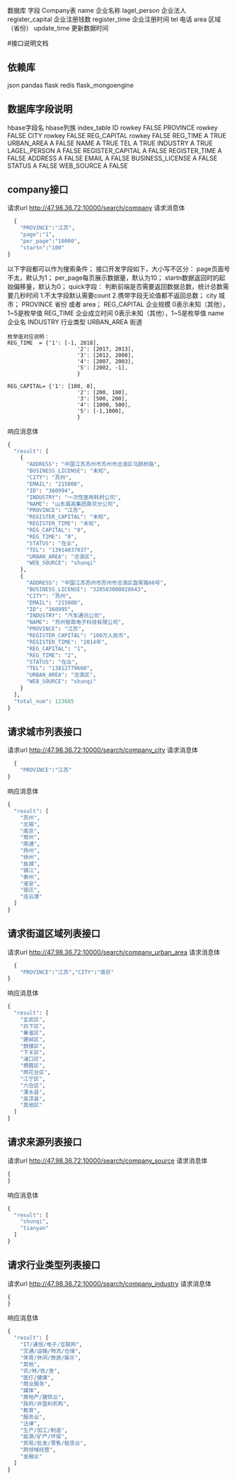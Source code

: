 数据库 字段 Company表
name  企业名称
lagel_person 企业法人
register_capital 企业注册钱数
register_time 企业注册时间
tel 电话
area 区域（省份）
update_time 更新数据时间

#接口说明文档
## 依赖库
json
pandas
flask
redis
flask_mongoengine

## 数据库字段说明
hbase字段名	hbase列族	index_table
ID    rowkey    FALSE
PROVINCE	rowkey	FALSE
CITY	rowkey	FALSE
REG_CAPITAL	rowkey	FALSE
REG_TIME	A	TRUE
URBAN_AREA	A	FALSE
NAME	A	TRUE
TEL	A	TRUE
INDUSTRY	A	TRUE
LAGEL_PERSON	A	FALSE
REGISTER_CAPITAL	A	FALSE
REGISTER_TIME	A	FALSE
ADDRESS	A	FALSE
EMAIL	A	FALSE
BUSINESS_LICENSE	A	FALSE
STATUS	A	FALSE
WEB_SOURCE  A FALSE

## company接口
请求url   http://47.98.36.72:10000/search/company
请求消息体
```python
  {
    "PROVINCE":"江苏",
    "page":"1",
    "per_page":"10000",
    "startn":"100"
}
```
以下字段都可以作为搜索条件；
接口开发字段如下，大小写不区分：
    page页面号不太，默认为1；
    per_page每页展示数据量，默认为10；
    startn数据返回时的起始偏移量，默认为0；
    quick字段： 判断前端是否需要返回数据总数，统计总数需要几秒时间
        1.不太字段默认需要count
        2.携带字段无论值都不返回总数；
    city 城市；
    PROVINCE 省份 或者 area；
    REG_CAPITAL 企业规模 0表示未知（其他），1~5是枚举值
    REG_TIME  企业成立时间  0表示未知（其他），1~5是枚举值
    name  企业名
    INDUSTRY 行业类型
    URBAN_AREA 街道

    枚举值对应说明：
    REG_TIME  = {'1': [-1, 2018],
                          '2': [2017, 2013],
                          '3': [2012, 2008],
                          '4': [2007, 2003],
                          '5': [2002, -1],
                          }

    REG_CAPITAL= {'1': [100, 0],
                          '2': [200, 100],
                          '3': [500, 200],
                          '4': [1000, 500],
                          '5': [-1,1000],
                          }

响应消息体
```python
{
  "result": [
    {
      "ADDRESS": "中国江苏苏州市苏州市沧浪区乌鹊桥路",
      "BUSINESS_LICENSE": "未知",
      "CITY": "苏州",
      "EMAIL": "215000",
      "ID": "360994",
      "INDUSTRY": "一次性医用耗材公司",
      "NAME": "山东威高集团南京分公司",
      "PROVINCE": "江苏",
      "REGISTER_CAPITAL": "未知",
      "REGISTER_TIME": "未知",
      "REG_CAPITAL": "0",
      "REG_TIME": "0",
      "STATUS": "在业",
      "TEL": "13914037037",
      "URBAN_AREA": "沧浪区",
      "WEB_SOURCE": "shunqi"
    },
    {
      "ADDRESS": "中国江苏苏州市苏州市沧浪区盘胥路68号",
      "BUSINESS_LICENSE": "320503000028643",
      "CITY": "苏州",
      "EMAIL": "215000",
      "ID": "360995",
      "INDUSTRY": "汽车通讯公司",
      "NAME": "苏州智鼎电子科技有限公司",
      "PROVINCE": "江苏",
      "REGISTER_CAPITAL": "100万人民币",
      "REGISTER_TIME": "2014年",
      "REG_CAPITAL": "1",
      "REG_TIME": "2",
      "STATUS": "在业",
      "TEL": "13812779660",
      "URBAN_AREA": "沧浪区",
      "WEB_SOURCE": "shunqi"
    }
  ],
  "total_num": 123685
}
```

## 请求城市列表接口
请求url  http://47.98.36.72:10000/search/company_city
请求消息体
```python
  {
    "PROVINCE":"江苏"
}
```
响应消息体
```python
{
  "result": [
    "苏州",
    "无锡",
    "南京",
    "常州",
    "南通",
    "扬州",
    "徐州",
    "盐城",
    "镇江",
    "泰州",
    "淮安",
    "宿迁",
    "连云港"
  ]
}
```

## 请求街道区域列表接口
请求url  http://47.98.36.72:10000/search/company_urban_area
请求消息体
```python
  {
    "PROVINCE":"江苏","CITY":"南京"
}
```
响应消息体
```python
{
  "result": [
    "玄武区",
    "白下区",
    "秦淮区",
    "建邺区",
    "鼓楼区",
    "下关区",
    "浦口区",
    "栖霞区",
    "雨花台区",
    "江宁区",
    "六合区",
    "溧水县",
    "高淳县",
    "其他区"
  ]
}
```

## 请求来源列表接口
请求url  http://47.98.36.72:10000/search/company_source
请求消息体
```python
{
}
```
响应消息体
```python
{
  "result": [
    "shunqi",
    "tianyan"
  ]
}
```
## 请求行业类型列表接口
请求url  http://47.98.36.72:10000/search/company_industry
请求消息体
```python
{
}
```
响应消息体
```python
{
  "result": [
    "IT/通信/电子/互联网",
    "交通/运输/物流/仓储",
    "体育/休闲/旅游/娱乐",
    "其他",
    "农/林/牧/渔",
    "医疗/健康",
    "商业服务",
    "媒体",
    "房地产/建筑业",
    "政府/非盈利机构",
    "教育",
    "服务业",
    "法律",
    "生产/加工/制造",
    "能源/矿产/环保",
    "贸易/批发/零售/租赁业",
    "跨领域经营",
    "金融业"
  ]
}
```
